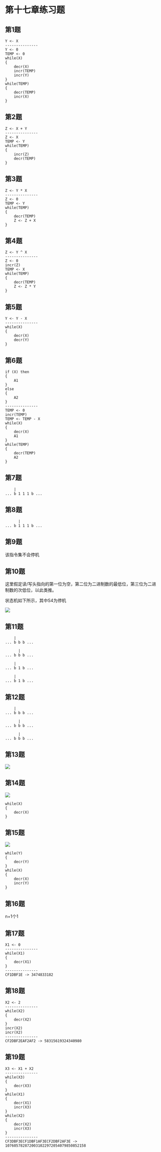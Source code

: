# 第十七章练习题

## 第1题

```text
Y <- X
---------------
Y <- 0
TEMP <- 0
while(X)
{
    decr(X)
    incr(TEMP)
    incr(Y)
}
while(TEMP)
{
    decr(TEMP)
    incr(X)
}
```

## 第2题

```text
Z <- X + Y
---------------
Z <- X
TEMP <- Y
while(TEMP)
{
    incr(Z)
    decr(TEMP)
}
```

## 第3题

```text
Z <- Y * X
---------------
Z <- 0
TEMP <- Y
while(TEMP)
{
    decr(TEMP)
    Z <- Z + X
}
```

## 第4题

```text
Z <- Y ^ X
---------------
Z <- 0
incr(Z)
TEMP <- X
while(TEMP)
{
    decr(TEMP)
    Z <- Z * Y
}
```

## 第5题

```text
Y <- Y - X
---------------
while(X)
{
    decr(X)
    decr(Y)
}
```

## 第6题

```text
if (X) then
{
    A1
}
else
{
    A2
}
---------------
TEMP <- 0
incr(TEMP)
TEMP <- TEMP - X
while(X)
{
    decr(X)
    A1
}
while(TEMP)
{
    decr(TEMP)
    A2
}
```

## 第7题

```text
    |
... b 1 1 1 b ...
```

## 第8题

```text
      |
... b 1 1 1 b ...
```

## 第9题

该指令集不会停机

## 第10题

这里假定读/写头指向的第一位为空，第二位为二进制数的最低位，第三位为二进制数的次低位，以此类推。

状态机如下所示，其中S4为停机

![](../.gitbook/assets/4%20%283%29.png)

## 第11题

```text
    |
... b b b ...
```

```text
      |
... b b b ...
```

```text
    |
... b 1 b ...
```

```text
    |
... b 1 b ...
```

## 第12题

```text
    |
... b b b ...
```

```text
      |
... b b b ...
```

```text
      |
... b b b ...
```

## 第13题

![](../.gitbook/assets/5%20%282%29.png)

## 第14题

![](../.gitbook/assets/6%20%282%29.png)

```text
while(X)
{
    decr(X)
}
```

## 第15题

![](../.gitbook/assets/7%20%281%29.png)

```text
while(Y)
{
    decr(Y)
}
while(X)
{
    decr(X)
    incr(Y)
}
```

## 第16题

n+1个1

## 第17题

```text
X1 <- 0
---------------
while(X1)
{
    decr(X1)
}
---------------
CF1DBF1E -> 3474833182
```

## 第18题

```text
X2 <- 2
---------------
while(X2)
{
    decr(X2)
}
incr(X2)
incr(X2)
---------------
CF2DBF2EAF2AF2 -> 58315619324340980
```

## 第19题

```text
X3 <- X1 + X2
---------------
while(X3)
{
    decr(X3)
}
while(X1)
{
    decr(X1)
    incr(X3)
}
while(X2)
{
    decr(X2)
    incr(X3)
}
---------------
CF3DBF3ECF1DBF1AF3ECF2DBF2AF3E -> 1076057828720031022972054079850852158
```

